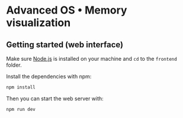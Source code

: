 # Advanced OS • Memory visualization

## Getting started (web interface)

Make sure [Node.js](https://nodejs.org/en) is installed on your machine and `cd`
to the `frontend` folder.

Install the dependencies with npm:

```bash
npm install
```

Then you can start the web server with:

```bash
npm run dev
```
